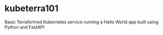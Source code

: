 # kubeterra101
Basic Terraformed Kubernetes service running a Hello World app built using Python and FastAPI
